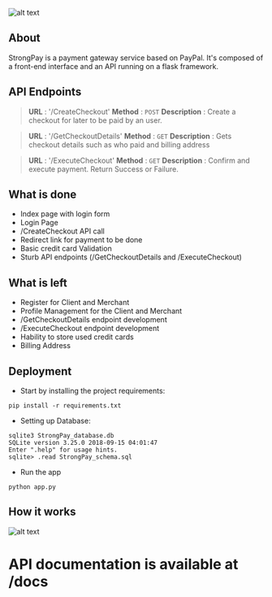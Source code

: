![alt text](http://code.ua.pt/projects/es1819-stroam/repository/revisions/master/raw/payment/payment/static/images/logo.png)

## About
StrongPay is a payment gateway service based on PayPal. It's composed of a front-end interface and an API running on a flask framework.  


## API Endpoints

> **URL** : '/CreateCheckout'
**Method** : `POST`
**Description** : Create a checkout for later to be paid by an user.

> **URL** : '/GetCheckoutDetails'
**Method** : `GET`
**Description** : Gets checkout details such as who paid and billing address

> **URL** : '/ExecuteCheckout'
**Method** : `GET`
**Description** : Confirm and execute payment. Return Success or Failure.

## What is done

- Index page with login form
- Login Page
- /CreateCheckout API call
- Redirect link for payment to be done
- Basic credit card Validation
- Sturb API endpoints (/GetCheckoutDetails and /ExecuteCheckout)

## What is left

- Register for Client and Merchant
- Profile Management for the Client and Merchant
- /GetCheckoutDetails endpoint development
- /ExecuteCheckout endpoint development
- Hability to store used credit cards
- Billing Address

## Deployment

* Start by installing the project requirements:
```
pip install -r requirements.txt
```

* Setting up Database:
```
sqlite3 StrongPay_database.db
SQLite version 3.25.0 2018-09-15 04:01:47
Enter ".help" for usage hints.
sqlite> .read StrongPay_schema.sql
```

* Run the app
```
python app.py
```

## How it works

![alt text](http://code.ua.pt/projects/es1819-stroam/repository/revisions/878587cfe77a45370a047b9111ce3ae4530b696b/raw/payment/payment/static/images/strongpay_payment.png)

# **API documentation is available at /docs**
